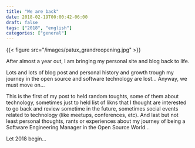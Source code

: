 ```yaml
---
title: "We are back"
date: 2018-02-19T00:00:42-06:00
draft: false 
tags: ["2018", "english"]
categories: ["general"]
---
```

{{< figure src="/images/patux_grandreopening.jpg" >}}

After almost a year out, I am bringing my personal site and blog back to life. 

Lots and lots of blog post and personal history and growth trough my journey in the open source and software technology are lost... 
Anyway, we must move on...

This is the first of my post to held random toughts, some of them about technology, sometimes just to held list of likns that I thought are interested to go back and review sometime in the future, sometimes social events related to technology (like meetups, conferences, etc). And last but not least personal thoughts, rants or experiences about my journey of being a Software Engineering Manager in the Open Source World... 

Let 2018 begin...
